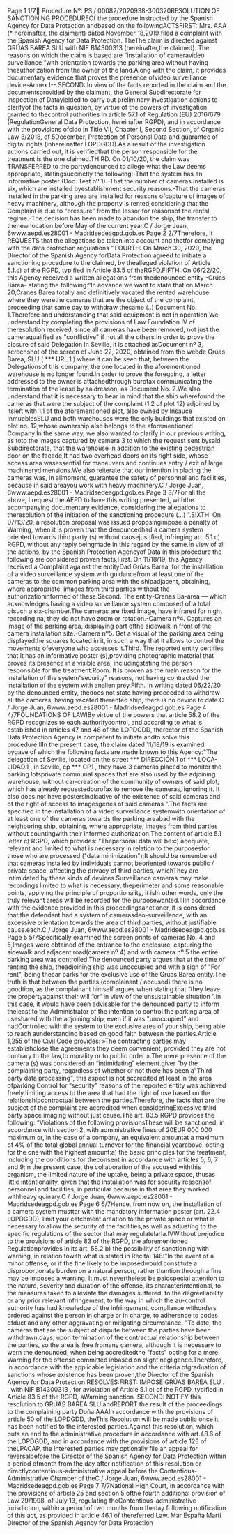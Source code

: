 Page 1
1/7 Procedure Nº: PS / 00082/2020938-300320RESOLUTION OF SANCTIONING PROCEDUREOf the procedure instructed by the Spanish Agency for Data Protection andbased on the followingACTSFIRST: Mrs. AAA (\* hereinafter, the claimant) dated November 18,2019 filed a complaint with the Spanish Agency for Data Protection. TheThe claim is directed against GRÚAS BAREA SLU with NIF B14300313 (hereinafter,the claimed). The reasons on which the claim is based are “installation of cameravideo surveillance ”with orientation towards the parking area without having theauthorization from the owner of the land.Along with the claim, it provides documentary evidence that proves the presence ofvideo surveillance device-Annex I--.SECOND: In view of the facts reported in the claim and the documentsprovided by the claimant, the General Subdirectorate for Inspection of Datayielded to carry out preliminary investigation actions to clarifyof the facts in question, by virtue of the powers of investigation granted to thecontrol authorities in article 57.1 of Regulation (EU) 2016/679 (RegulationGeneral Data Protection, hereinafter RGPD), and in accordance with the provisions ofcido in Title VII, Chapter I, Second Section, of Organic Law 3/2018, of 5December, Protection of Personal Data and guarantee of digital rights (inhereinafter LOPDGDD).As a result of the investigation actions carried out, it is verifiedthat the person responsible for the treatment is the one claimed.THIRD. On 01/10/20, the claim was TRANSFERRED to the partydenounced to allege what the Law deems appropriate, statingsuccinctly the following:-That the system has an informative poster (Doc. Test nº 1).-That the number of cameras installed is six, which are installed byestablishment security reasons.-That the cameras installed in the parking area are installed for reasons ofcapture of images of heavy machinery, although the property is rented,considering that the Complaint is due to “pressure” from the lessor for reasonsof the rental regime.-The decision has been made to abandon the ship, the transfer to thenew location before May of the current year.C / Jorge Juan, 6www.aepd.es28001 - Madridsedeagpd.gob.es
Page 2
2/7Therefore, it REQUESTS that the allegations be taken into account and thatfor complying with the data protection regulations ”.FOURTH: On March 30, 2020, the Director of the Spanish Agency forData Protection agreed to initiate a sanctioning procedure to the claimed, by thealleged violation of Article 5.1.c) of the RGPD, typified in Article 83.5 of theRGPD.FIFTH: On 06/22/20, this Agency received a written allegations from thedenounced entity -Grúas Barea- stating the following:“In advance we want to state that on March 20,Cranes Barea totally and definitively vacated the rented warehouse where they werethe cameras that are the object of the complaint, proceeding that same day to withdraw thesame (..) Document No. 1.Therefore and understanding that said equipment is not in operation,We understand by completing the provisions of Law Foundation IV of theresolution received, since all cameras have been removed, not just the cameraqualified as "conflictive" if not all the others.In order to prove the closure of said Delegation in Seville, it is attached asDocument nº 3, screenshot of the screen of June 22, 2020, obtained from the webde Grúas Barea, SLU ( \*\*\* URL.1 ) where it can be seen that, between the Delegationsof this company, the one located in the aforementioned warehouse is no longer found.In order to prove the foregoing, a letter addressed to the owner is attachedthrough burofax communicating the termination of the lease by saidreason, as Document No. 2.We also understand that it is necessary to bear in mind that the ship wherefound the cameras that were the subject of the complaint (1.2 of plot 12) adjoined by itsleft with 1.1 of the aforementioned plot, also owned by Insauce InmueblesSLU and both warehouses were the only buildings that existed on plot no. 12,whose ownership also belongs to the aforementioned Company.In the same way, we also wanted to clarify in our previous writing, as toto the images captured by camera 3 to which the request sent bysaid Subdirectorate, that the warehouse in addition to the existing pedestrian door on the facade,It had two overhead doors on its right side, whose access area wasessential for maneuvers and continues entry / exit of large machinerydimensions.We also reiterate that our intention in placing the cameras was, in allmoment, guarantee the safety of personnel and facilities, because in said areayou work with heavy machinery.C / Jorge Juan, 6www.aepd.es28001 - Madridsedeagpd.gob.es
Page 3
3/7For all the above, I request the AEPD to have this writing presented, withthe accompanying documentary evidence, considering the allegations to theresolution of the initiation of the sanctioning procedure (...) ”.SIXTH: On 07/13/20, a resolution proposal was issued proposingimpose a penalty of Warning, when it is proven that the denouncedhad a camera system oriented towards third party (s) without causejustified, infringing art. 5.1 c) RGPD, without any reply beingmade in this regard by the same.In view of all the actions, by the Spanish Protection Agencyof Data in this procedure the following are considered proven facts,First. On 11/18/19, this Agency received a Complaint against the entityDad Grúas Barea, for the installation of a video surveillance system with guidancefrom at least one of the cameras to the common parking area with the shipadjacent, obtaining, where appropriate, images from third parties without the authorizationinformed of these.Second. The entity-Cranes Ba-area — which acknowledges having a video surveillance system composed of a total ofsuch a six-chamber.The cameras are fixed image, have infrared for night recording.na, they do not have zoom or rotation.-Camera nº4. Captures an image of the parking area, displaying part ofthe sidewalk in front of the camera installation site.-Camera nº5. Get a visual of the parking area being displayedthe squares located in it, in such a way that it allows to control the movements ofeveryone who accesses it.Third. The reported entity certifies that it has an informative poster (s),providing photographic material that proves its presence in a visible area, includingstating the person responsible for the treatment.Room. It is proven as the main reason for the installation of the system“security” reasons, not having contracted the installation of the system with analien prey.Fifth. In writing dated 06/22/20 by the denounced entity, thedoes not state having proceeded to withdraw all the cameras, having vacated therented ship, there is no device to date.C / Jorge Juan, 6www.aepd.es28001 - Madridsedeagpd.gob.es
Page 4
4/7FOUNDATIONS OF LAWIBy virtue of the powers that article 58.2 of the RGPD recognizes to each authoritycontrol, and according to what is established in articles 47 and 48 of the LOPDGDD, therector of the Spanish Data Protection Agency is competent to initiate andto solve this procedure.IIIn the present case, the claim dated 11/18/19 is examined bygave of which the following facts are made known to this Agency:"The delegation of Seville, located on the street \*\*\* DIRECCIÓN.1 of \*\*\* LOCA-LIDAD.1 , in Seville, cp \*\*\* CP1 , they have 3 cameras placed to monitor the parking lotsprivate communal spaces that are also used by the adjoining warehouse, without car-creation of the community of owners of said plot, which has already requestedburofax to remove the cameras, ignoring it. It also does not have postersindicative of the existence of said cameras and of the right of access to imagesgenes of said cameras ”.The facts are specified in the installation of a video surveillance systemwith orientation of at least one of the cameras towards the parking areabad with the neighboring ship, obtaining, where appropriate, images from third parties without countingwith their informed authorization.The content of article 5.1 letter c) RGPD, which provides: “Thepersonal data will be:c) adequate, relevant and limited to what is necessary in relation to the purposesfor those who are processed ("data minimization");It should be remembered that cameras installed by individuals cannot beoriented towards public / private space, affecting the privacy of third parties, whichThey are intimidated by these kinds of devices.Surveillance cameras may make recordings limited to what is necessary, theperimeter and some reasonable points, applying the principle of proportionality, it isIn other words, only the truly relevant areas will be recorded for the purposewanted.IIIIn accordance with the evidence provided in this proceedingsanctioner, it is considered that the defendant had a system of camerasdeo-surveillance, with an excessive orientation towards the area of ​​third parties, without justifiable cause.each.C / Jorge Juan, 6www.aepd.es28001 - Madridsedeagpd.gob.es
Page 5
5/7Specifically examined the screen prints of cameras No. 4 and 5,Images were obtained of the entrance to the enclosure, capturing the sidewalk and adjacent road(camera nº 4) and with camera nº 5 the entire parking area was controlled.The denounced party argues that at the time of renting the ship, theadjoining ship was unoccupied and with a sign of "For rent", being thecar parks for the exclusive use of the Grúas Barea entity.The truth is that between the parties (complainant / accused) there is no goodtion, as the complainant himself argues when stating that “they leave the propertyagainst their will ”or“ in view of the unsustainable situation ”.In this case, it would have been advisable for the denounced party to inform theleast to the Administrator of the intention to control the parking area of ​​useshared with the adjoining ship, even if it was "unoccupied" and hadControlled with the system to the exclusive area of ​​your ship, being able to reach aunderstanding based on good faith between the parties.Article 1,255 of the Civil Code provides: »The contracting parties may establishclose the agreements they deem convenient, provided they are not contrary to the law,to morality or to public order ».The mere presence of the camera (s) was considered an “intimidating” element.giver ”by the complaining party, regardless of whether or not there has been a"Third party data processing", this aspect is not accredited at least in the area ofparking.Control for “security” reasons of the reported entity was achieved freely.limiting access to the area that had the right of use based on the relationshipcontractual between the parties.Therefore, the facts that are the subject of the complaint are accredited when consideringExcessive third party space imaging without just cause.The art. 83.5 RGPD provides the following: “Violations of the following provisionsThese will be sanctioned, in accordance with section 2, with administrative fines of 20EUR 000 000 maximum or, in the case of a company, an equivalent amountat a maximum of 4% of the total global annual turnover for the financial yearabove, opting for the one with the highest amount:a) the basic principles for the treatment, including the conditions for theconsent in accordance with articles 5, 6, 7 and 9;In the present case, the collaboration of the accused withthis organism, the limited nature of the uptake, being a private space, thusas little intentionality, given that the installation was for security reasonsof personnel and facilities, in particular because in that area they worked withheavy quinary.C / Jorge Juan, 6www.aepd.es28001 - Madridsedeagpd.gob.es
Page 6
6/7Hence, from now on, the installation of a camera system musttar with the mandatory information poster (art. 22.4 LOPDGDD), limit your catchment areation to the private space or what is necessary to allow the security of the facilities,as well as adjusting to the specific regulations of the sector that may regulatelarla.IVWithout prejudice to the provisions of article 83 of the RGPD, the aforementioned Regulationprovides in its art. 58.2 b) the possibility of sanctioning with warning, in relation towith what is stated in Recital 148:"In the event of a minor offense, or if the fine likely to be imposedwould constitute a disproportionate burden on a natural person, rather thantion through a fine may be imposed a warning. It must nevertheless be paidspecial attention to the nature, severity and duration of the offense, its characterintentional, to the measures taken to alleviate the damages suffered, to the degreeliability or any prior relevant infringement, to the way in which the au-control authority has had knowledge of the infringement, compliance withorders ordered against the person in charge or in charge, to adherence to codes ofduct and any other aggravating or mitigating circumstance. "To date, the cameras that are the subject of dispute between the parties have been withdrawn.days, upon termination of the contractual relationship between the parties, so the area is free fromany camera, although it is necessary to warn the denounced, when being accreditedthe "facts" opting for a mere Warning for the offense committed inbased on slight negligence.Therefore, in accordance with the applicable legislation and the criteria ofgraduation of sanctions whose existence has been proven,the Director of the Spanish Agency for Data Protection RESOLVES:FIRST: IMPOSE GRÚAS BAREA SLU . , with NIF B14300313 , for aviolation of Article 5.1.c) of the RGPD, typified in Article 83.5 of the RGPD, aWarning sanction .SECOND: NOTIFY this resolution to GRÚAS BAREA SLU andREPORT the result of the proceedings to the complaining party Doña AAAIn accordance with the provisions of article 50 of the LOPDGDD, theThis Resolution will be made public once it has been notified to the interested parties.Against this resolution, which puts an end to the administrative procedure in accordance with art.48.6 of the LOPDGDD, and in accordance with the provisions of article 123 of theLPACAP, the interested parties may optionally file an appeal for reversalbefore the Director of the Spanish Agency for Data Protection within a period ofmonth from the day after notification of this resolution or directlycontentious-administrative appeal before the Contentious-Administrative Chamber of theC / Jorge Juan, 6www.aepd.es28001 - Madridsedeagpd.gob.es
Page 7
7/7National High Court, in accordance with the provisions of article 25 and section 5 ofthe fourth additional provision of Law 29/1998, of July 13, regulating theContentious-administrative jurisdiction, within a period of two months from theday following notification of this act, as provided in article 46.1 of thereferred Law.
Mar España Martí
Director of the Spanish Agency for Data Protection
